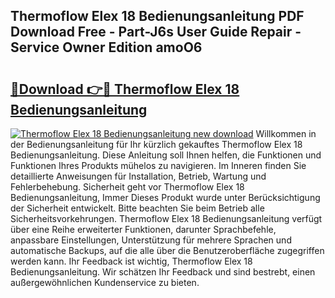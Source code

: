 ## Thermoflow Elex 18 Bedienungsanleitung PDF Download Free - Part-J6s User Guide Repair - Service Owner Edition amoO6

# <h2><a href="http://df157k.blite.top/?on=Thermoflow+Elex+18+Bedienungsanleitung">🔗Download 👉🔴 Thermoflow Elex 18 Bedienungsanleitung</a></h2>

[![Thermoflow Elex 18 Bedienungsanleitung new download](https://i.imgur.com/lujVjoI.png)](http://df157k.blite.top/?on=Thermoflow+Elex+18+Bedienungsanleitung)
Willkommen in der Bedienungsanleitung für Ihr kürzlich gekauftes Thermoflow Elex 18 Bedienungsanleitung. Diese Anleitung soll Ihnen helfen, die Funktionen und Funktionen Ihres Produkts mühelos zu navigieren. Im Inneren finden Sie detaillierte Anweisungen für Installation, Betrieb, Wartung und Fehlerbehebung. Sicherheit geht vor Thermoflow Elex 18 Bedienungsanleitung, Immer Dieses Produkt wurde unter Berücksichtigung der Sicherheit entwickelt. Bitte beachten Sie beim Betrieb alle Sicherheitsvorkehrungen. Thermoflow Elex 18 Bedienungsanleitung verfügt über eine Reihe erweiterter Funktionen, darunter Sprachbefehle, anpassbare Einstellungen, Unterstützung für mehrere Sprachen und automatische Backups, auf die alle über die Benutzeroberfläche zugegriffen werden kann. Ihr Feedback ist wichtig, Thermoflow Elex 18 Bedienungsanleitung. Wir schätzen Ihr Feedback und sind bestrebt, einen außergewöhnlichen Kundenservice zu bieten.
